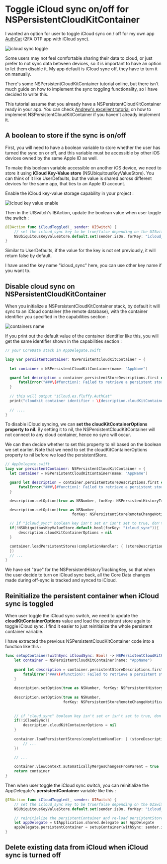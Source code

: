 # Toggle iCloud sync on/off for NSPersistentCloudKitContainer

I wanted an option for user to toggle iCloud sync on / off for my own app [AuthCat](https://authcat.app) (2FA OTP app with iCloud sync).

![icloud sync toggle](https://iosimage.s3.amazonaws.com/2020/81-toggle-icloud-sync/icloudsync.png)



Some users may not feel comfortable sharing their data to cloud, or just prefer to not sync data between devices, so it is important to have an option to let them disable it. My app default is iCloud sync off, they have to turn it on manually.



There's some NSPersistentCloudKitContainer tutorial online, but there isn't much guide on how to implement the sync toggling functionality, so I have decided to write this.



This tutorial assume that you already have a NSPersistentCloudKitContainer ready in your app. You can check [Andrew's excellent tutorial](https://www.andrewcbancroft.com/blog/ios-development/data-persistence/getting-started-with-nspersistentcloudkitcontainer/) on how to implement NSPersistentCloudKitContainer if you haven't already implement it.



## A boolean to store if the sync is on/off

First, you will need to have a boolean variable to store whether the user has turned the sync on or off, and this variable must be accessible by other iOS devices owned by the same Apple ID as well.



To make this boolean variable accessible on another iOS device, we need to store it using **iCloud Key-Value store** (NSUbiquitousKeyValueStore). You can think of it like UserDefaults, but the value is shared across different devices for the same app, that ties to an Apple ID account.



Enable the iCloud key-value storage capability in your project :

![icloud key value enable](https://iosimage.s3.amazonaws.com/2020/81-toggle-icloud-sync/enablekeyvalue.png)



Then in the UISwitch's IBAction, update the boolean value when user toggle the switch :

```swift
@IBAction func iCloudToggled(_ sender: UISwitch) {
    // set the icloud_sync key to be true/false depending on the UISwitch state
    NSUbiquitousKeyValueStore.default.set(sender.isOn, forKey: "icloud_sync")
}
```



Similar to UserDefaults, if the value for the key is not set previously, it will return false by default.



I have used the key name "icloud_sync" here, you can use other key name if you want to.



## Disable cloud sync on NSPersistentCloudKitContainer

When you initialize a NSPersistentCloudKitContainer stack, by default it will sync to an iCloud container (the remote database), with the container identifier you specified in the capabilities section : 

![containers name](https://iosimage.s3.amazonaws.com/2020/81-toggle-icloud-sync/containers.png)



If you print out the default value of the container identifier like this, you will get the same identifier shown in the capabilities section : 

```swift
// your CoreData stack in AppDelegate.swift

lazy var persistentContainer: NSPersistentCloudKitContainer = {
  
  let container = NSPersistentCloudKitContainer(name: "AppName")

  guard let description = container.persistentStoreDescriptions.first else {
      fatalError("###\(#function): Failed to retrieve a persistent store description.")
  }
  
  // this will output "iCloud.es.fluffy.AuthCat"
  print("cloudkit container identifier : \(description.cloudKitContainerOptions?.containerIdentifier)")
  
  // ....
}
```



To disable iCloud syncing, we can **set the cloudKitContainerOptions property to nil**. By setting it to nil, the NSPersistentCloudKitContainer will not connect to any cloud container, hence no sync will occur.



We can then decide whether to set this property to nil based on the boolean we set earlier. Note that we need to set the cloudKitContainerOptions property to nil before we load the persistentStore.



```swift
// AppDelegate.swift
lazy var persistentContainer: NSPersistentCloudKitContainer = {
  let container = NSPersistentCloudKitContainer(name: "AppName")

  guard let description = container.persistentStoreDescriptions.first else {
      fatalError("###\(#function): Failed to retrieve a persistent store description.")
  }

  description.setOption(true as NSNumber, forKey: NSPersistentHistoryTrackingKey)

  description.setOption(true as NSNumber,
                              forKey: NSPersistentStoreRemoteChangeNotificationPostOptionKey)

  // if "icloud_sync" boolean key isn't set or isn't set to true, don't sync to iCloud
  if(!NSUbiquitousKeyValueStore.default.bool(forKey: "icloud_sync")){
      description.cloudKitContainerOptions = nil
  }

  container.loadPersistentStores(completionHandler: { (storeDescription, error) in
  })
  // ...
}
```



We have set "true" for the NSPersistentHistoryTrackingKey, so that when the user decide to turn on iCloud sync back, all the Core Data changes made during off-sync is tracked and synced to iCloud.



## Reinitialize the persistent container when iCloud sync is toggled

When user toggle the iCloud sync switch, we need to update the **cloudKitContainerOptions** value and load the persistent store again to toggle iCloud sync. I find it easier to just reinitialize the whole persistent container variable.


I have extracted the previous NSPersistentCloudKitContainer code into a function  like this :

```swift
func setupContainer(withSync iCloudSync: Bool) -> NSPersistentCloudKitContainer{
    let container = NSPersistentCloudKitContainer(name: "AppName")
    
    guard let description = container.persistentStoreDescriptions.first else {
        fatalError("###\(#function): Failed to retrieve a persistent store description.")
    }
    
    description.setOption(true as NSNumber, forKey: NSPersistentHistoryTrackingKey)
    
    description.setOption(true as NSNumber,
                          forKey: NSPersistentStoreRemoteChangeNotificationPostOptionKey)
    
    
    // if "cloud_sync" boolean key isn't set or isn't set to true, don't sync to iCloud
    if(!iCloudSync){
        description.cloudKitContainerOptions = nil
    }
    
    container.loadPersistentStores(completionHandler: { (storeDescription, error) in
        // ...
    })

    // ...
    
    container.viewContext.automaticallyMergesChangesFromParent = true
    return container
}
```



Then when user toggle the iCloud sync switch, you can reinitialize the AppDelegate's **persistentContainer** variable like this : 

```swift
@IBAction func iCloudToggled(_ sender: UISwitch) {
    // set the icloud_sync key to be true/false depending on the UISwitch state
    NSUbiquitousKeyValueStore.default.set(sender.isOn, forKey: "icloud_sync")

    // reinitialize the persistentContainer and re-load persistentStores
    let appDelegate = UIApplication.shared.delegate as! AppDelegate
    appDelegate.persistentContainer = setupContainer(withSync: sender.isOn)
}
```



## Delete existing data from iCloud when iCloud sync is turned off






